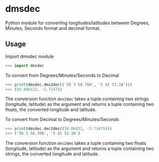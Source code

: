 dmsdec
======

Python module for converting longitudes/latitudes between Degrees, Minutes, Seconds format and decimal format.

Usage
-----

Import dmsdec module
```python
>>> import dmsdec
```

To convert from Degrees/Minutes/Seconds to Decimal
```python
>>> print(dmsdec.dms2dec(('50 3 58.76N', '5 42 53.1W')))
>>> (50.066322, -5.71475)
```

The conversion function `dms2dec` takes a tuple containing two strings (longitude, latitude) as the argument and returns 
a tuple containing two floats, the converted longitude and latitude.

To convert from Decimal to Degrees/Minutes/Seconds
```python
>>> print(dmsdec.dec2dms((50.06632, -5.71475)))
>>> ('50 3 58.76N', '5 42 53.1W')
```

The conversion function `dec2dms` takes a tuple containing two floats (longitude, latitude) as the argument and returns
a tuple containing two strings, the converted longitude and latitude.
